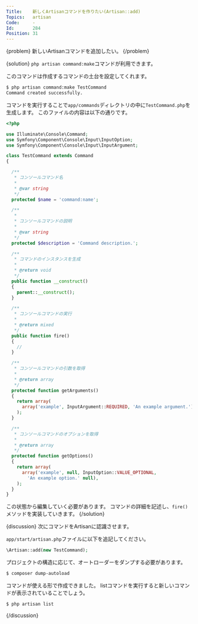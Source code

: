 ```yaml
---
Title:    新しくArtisanコマンドを作りたい(Artisan::add)
Topics:   artisan
Code:     -
Id:       284
Position: 31
---
```


{problem}
新しいArtisanコマンドを追加したい。
{/problem}

{solution}
`php artisan command:make`コマンドが利用できます。

このコマンドは作成するコマンドの土台を設定してくれます。

```bash
$ php artisan command:make TestCommand
Command created successfully.
```

コマンドを実行することで`app/commands`ディレクトリの中に`TestCommand.php`を生成します。
このファイルの内容は以下の通りです。

```php
<?php

use Illuminate\Console\Command;
use Symfony\Component\Console\Input\InputOption;
use Symfony\Component\Console\Input\InputArgument;

class TestCommand extends Command
{

  /**
   * コンソールコマンド名
   *
   * @var string
   */
  protected $name = 'command:name';

  /**
   *
   * コンソールコマンドの説明
   *
   * @var string
   */
  protected $description = 'Command description.';

  /**
   * コマンドのインスタンスを生成
   *
   * @return void
   */
  public function __construct()
  {
    parent::__construct();
  }

  /**
   * コンソールコマンドの実行
   *
   * @return mixed
   */
  public function fire()
  {
    //
  }

  /**
   * コンソールコマンドの引数を取得
   *
   * @return array
   */
  protected function getArguments()
  {
    return array(
      array('example', InputArgument::REQUIRED, 'An example argument.'),
    );
  }

  /**
   * コンソールコマンドのオプションを取得
   *
   * @return array
   */
  protected function getOptions()
  {
    return array(
      array('example', null, InputOption::VALUE_OPTIONAL,
        'An example option.' null),
    );
  }
}

```

この状態から編集していく必要があります。
コマンドの詳細を記述し、`fire()`メソッドを実装していきます。
{/solution}

{discussion}
次にコマンドをArtisanに認識させます。

`app/start/artisan.php`ファイルに以下を追記してください。

```php
\Artisan::add(new TestCommand);
```

プロジェクトの構造に応じて、オートローダーをダンプする必要があります。

```bash
$ composer dump-autoload
```

コマンドが使える形で作成できました。
listコマンドを実行すると新しいコマンドが表示されていることでしょう。

```bash
$ php artisan list
```
{/discussion}
